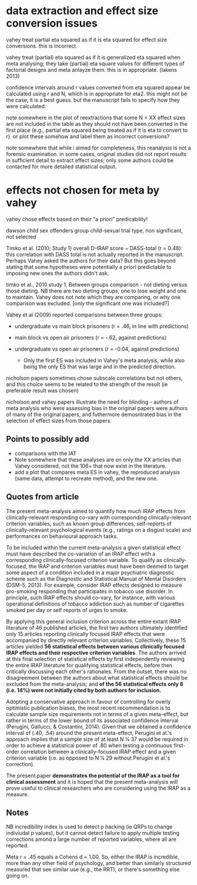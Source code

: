 # data extraction and effect size conversion issues

vahey treat partial eta squared as if it is eta squared for effect size conversions. this is incorrect.

vahey treat (partial) eta squared as if it is generalized eta squared when meta analysing; they take (partial) eta square values for different types of factorial designs and meta anlayze them. this is in appropriate. (lakens 2013)

confidence intervals around r values converted from eta squared appear be calculated using r and N, which is in appropriate for eta2. this might not be the case, it is a best guess. but the manuscript fails to specify how they were calculated. 



 note somewhere in the plot of reextractions that some N = XX effect sizes are not included  in the table as they should not have been converted in the first place (e.g., partial eta squared being treated as if it is eta to convert to r). or plot these somehow and label them as incorrect conversions?



note somewhere that while i aimed for completeness, this reanalysis is not a forensic examination. in some cases, original studies did not report results in sufficient detail to extract effect sizes; only some authors could be contacted for more detailed statistical output. 



# effects not chosen for meta by vahey

vahey chose effects based on their "a priori" predicability!

dawson child sex offenders group child-sexual trial type, non significant, not selected

Timko et al. (2010; Study 1) overall D-IRAP score ~ DASS-total (r = 0.48): this correlation with DASS total is not actually reported in the manuscript. Perhaps Vahey asked the authors for their data? But this goes beyond stating that some hypotheses were potentially a priori predictable to imposing new ones the authors didn't ask.

timko et al., 2010 study 1, Between  groups comparison - not dieting versus those dieting. NB there are two  dieting groups, one to lose weight and one to maintain. Vahey does not note  which they are comparing, or why one comparison was excluded. [only the significant one was included?]

Vahey et al (2009) reported comparisons between three groups: 

- undergraduate vs main block prisoners (r = .46, in line with predictions)

- main block vs open air prisoners (r = -.62, against predictions)

- undergraduate vs open air prisoners (r = -0.04, against predictions)
  - Only the first ES was included in Vahey's meta analysis, while also being the only ES that was large and in the predicted direction. 

nicholson papers  sometimes chose subscale correlations but not others, and this choice seems to be related to the strength of the result (ie preferable result was chosen)

nicholson and vahey papers illustrate the need for blinding - authors of meta analysis who were assessing bias in the original papers were authors of many of the original papers, and futhermore demosntrated bias in the selection of effect sizes from those papers. 



## Points to possibly add

- comparisons with the IAT
- Note somewhere that these analyses are on only the XX articles that Vahey considered, not the 106+ that now exist in the literature.
- add a plot that compares meta ES in vahey, the reproduced analysis (same data, attempt to recreate method), and the new one.



## Quotes from article 

The present meta-analysis aimed to quantify how much IRAP effects from clinically-relevant responding co-vary with corresponding clinically-relevant criterion variables, such as known group differences, self-reports of clinically-relevant psychological events (e.g., ratings on a disgust scale) and performances on behavioural approach tasks.

To be included within the current meta-analysis a given statistical effect must have described the co-variation of an IRAP effect with a corresponding clinically-focused criterion variable. To qualify as clinically-focused, the IRAP and criterion variables must have been deemed to target some aspect of a condition included in a major psychiatric diagnostic scheme such as the Diagnostic and Statistical Manual of Mental Disorders (DSM-5, 2013). For example, consider IRAP effects designed to measure pro-smoking responding that participates in tobacco use disorder. In principle, such IRAP effects should co-vary, for instance, with various operational definitions of tobacco addiction such as number of cigarettes smoked per day or self reports of urges to smoke.

By applying this general inclusion criterion across the entire extant IRAP literature of 46 published articles, the first two authors ultimately identified only 15 articles reporting clinically focused IRAP effects that were accompanied by directly relevant criterion variables. Collectively, these 15 articles yielded **56 statistical effects between various clinically focused IRAP effects and their respective criterion variables**. The authors arrived at this final selection of statistical effects by first independently reviewing the entire IRAP literature for qualifying statistical effects, before then critically discussing each other's rationales. From the outset, there was no disagreement between the authors about what statistical effects should be excluded from the meta-analysis; and **of the 56 statistical effects only 8 (i.e. 14%) were not initially cited by both authors for inclusion.**

Adopting a conservative approach in favour of controlling for overly optimistic publication biases, the most recent recommendation is to calculate sample size requirements not in terms of a given meta-effect, but rather in terms of the lower bound of its associated confidence interval (Perugini, Gallucci, & Costantini, 2014). Given that we obtained a confidence interval of (.40, .54) around the present meta-effect, Perugini et al.'s approach implies that a sample size of at least N 1⁄4 37 would be required in order to achieve a statistical power of .80 when testing a continuous first-order correlation between a clinically-focused IRAP effect and a given criterion variable (i.e. as opposed to N 1⁄4 29 without Perugini et al.'s correction). 

The present paper **demonstrates the potential of the IRAP as a tool for clinical assessment** and it is hoped that the present meta-analysis will prove useful to clinical researchers who are considering using the IRAP as a measure. 

## Notes 

NB incredibility index is used to detect p hacking (ie QRPs to change indiviudal p values), but it cannot detect failure to apply multiple testing corrections amond a large number of reported variables, where all are reported. 

Meta r = .45 equals a Cohens d = 1.00. So, either the IRAP is incredible, more than any other field of psychology, and better than similarly structured measured that see similar use (e.g., the RRT), or there's something else going on.